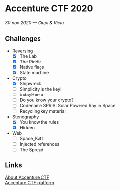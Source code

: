 # Accenture CTF 2020
###### 30 nov 2020 — Ciupi & Riciu

## Challenges

* Reversing
    - [x] The Lab
    - [x] The Riddle
    - [x] Native flags
    - [x] State machine
    
* Crypto
    - [x] Shipwreck
    - [ ] Simplicity is the key!
    - [ ] \#stayHome
    - [ ] Do you know your crypto?
    - [ ] Codename SPRIS: Solar Powered Ray in Space
    - [ ] Recycling key material
    
* Stenography
    - [x] You know the rules
    - [x] Hidden
    
* Web
    - [ ] Space_Katz
    - [ ] Injected references
    - [ ] The Spread
    
## Links
    
[About Accenture CTF](https://ctf.accenture.com)  
[Accenture CTF platform](https://www.annual-prague-ctf.com)